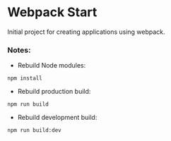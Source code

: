 # Webpack Start

Initial project for creating applications using webpack.

### Notes:
- Rebuild Node modules:
```
npm install
```
- Rebuild production build:
```
npm run build
```
- Rebuild development build:
```
npm run build:dev
```
